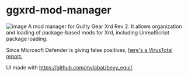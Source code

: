 # ggxrd-mod-manager
![image](https://github.com/WistfulHopes/ggxrd-mod-manager/assets/9942055/f7127c9b-e7ab-4a20-a1b7-eb16e1dae26f)
A mod manager for Guilty Gear Xrd Rev 2. It allows organization and loading of package-based mods for Xrd, including UnrealScript package loading. 

Since Microsoft Defender is giving false positives, [here's a VirusTotal report.](https://www.virustotal.com/gui/file/882798ba1979f85dffaae16af8854113e3624dfe90c5ff8fd65f8b8d6aeba417?nocache=1)

UI made with https://github.com/mvlabat/bevy_egui/.
